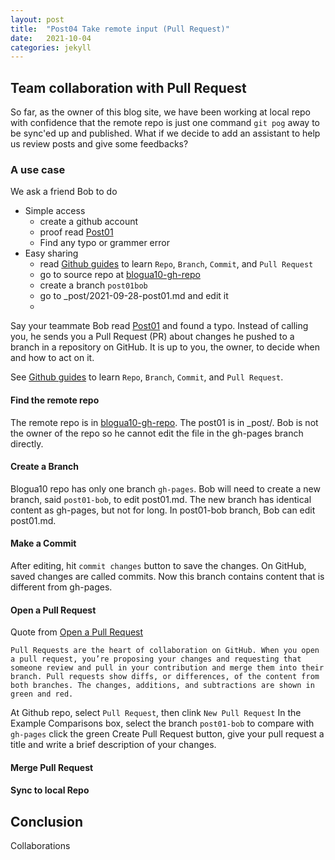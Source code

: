 ```yaml
---
layout: post
title:  "Post04 Take remote input (Pull Request)"
date:   2021-10-04
categories: jekyll
---
```

## Team collaboration with Pull Request

So far, as the owner of this blog site, we have been working at local repo with confidence that the remote repo is just one command `git pog` away to be sync'ed up and published. What if we decide to add an assistant to help us review posts and give some feedbacks?

### A use case

We ask a friend Bob to do

- Simple access
  - create a github account
  - proof read [Post01]
  - Find any typo or grammer error
- Easy sharing
  - read [Github guides] to learn `Repo`, `Branch`, `Commit`, and `Pull Request`
  - go to source repo at [blogua10-gh-repo]
  - create a branch `post01bob`
  - go to _post/2021-09-28-post01.md and edit it
  - 

Say your teammate Bob read [Post01] and found a typo. Instead of calling you, he sends you a Pull Request (PR) about changes he pushed to a branch in a repository on GitHub. It is up to you, the owner, to decide when and how to act on it.

See [Github guides] to learn `Repo`, `Branch`, `Commit`, and `Pull Request`.

#### Find the remote repo

The remote repo is in [blogua10-gh-repo]. The post01 is in _post/. Bob is not the owner of the repo so he cannot edit the file in the gh-pages branch directly.

#### Create a Branch

Blogua10 repo has only one branch `gh-pages`. Bob will need to create a new branch, said `post01-bob`, to edit post01.md. The new branch has identical content as gh-pages, but not for long. In post01-bob branch, Bob can edit post01.md.

#### Make a Commit

After editing, hit `commit changes` button to save the changes. On GitHub, saved changes are called commits.
Now this branch contains content that is different from gh-pages.

#### Open a Pull Request

Quote from [Open a Pull Request]
```
Pull Requests are the heart of collaboration on GitHub. When you open a pull request, you’re proposing your changes and requesting that someone review and pull in your contribution and merge them into their branch. Pull requests show diffs, or differences, of the content from both branches. The changes, additions, and subtractions are shown in green and red.
```
At Github repo, select `Pull Request`, then clink `New Pull Request`
In the Example Comparisons box, select the branch `post01-bob` to compare with `gh-pages`
click the  green Create Pull Request button, give your pull request a title and write a brief description of your changes.

#### Merge Pull Request

#### Sync to local Repo

## Conclusion

Collaborations 

[Post01]: /jekyll/2021/09/28/post01.html
[blogua10-gh-repo]:   https://github.com/kuolai/blogua10
[Open a Pull Request]: https://guides.github.com/activities/hello-world/#pr
[Github guides]: https://guides.github.com/activities/hello-world/